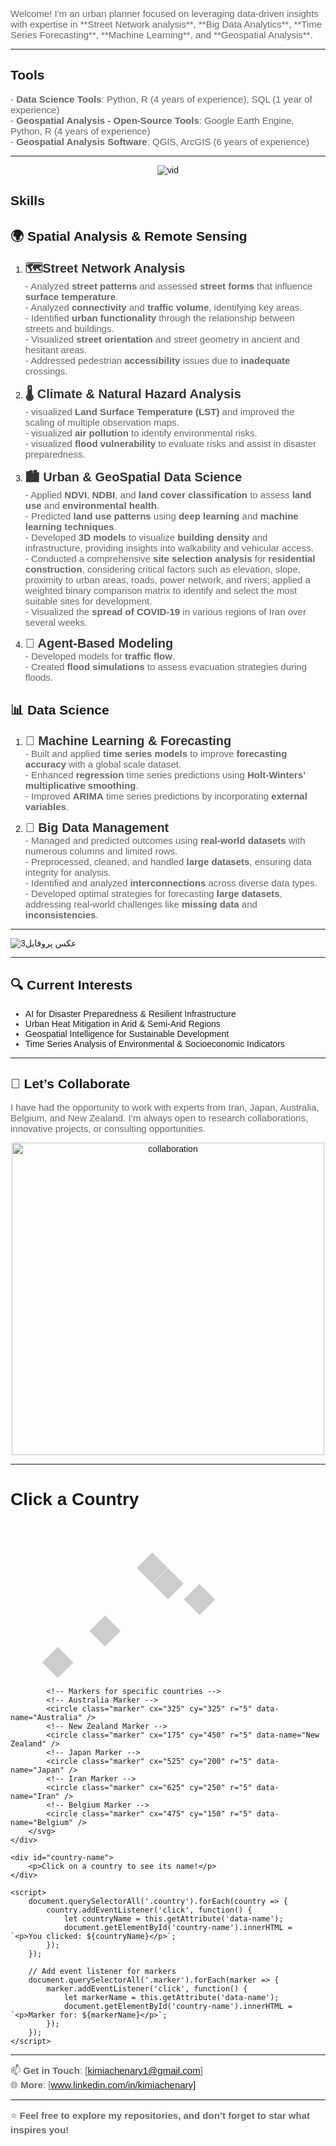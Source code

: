 
<span style="font-size: 15px; color: #666666;">
    Welcome! I'm an urban planner focused on leveraging data-driven insights with expertise in **Street Network analysis**, **Big Data Analytics**, **Time Series Forecasting**, **Machine Learning**, and **Geospatial Analysis**.
</span>


---

## **Tools**
<span style="font-size: 15px; color: #666666;">- **Data Science Tools**: Python, R (4 years of experience), SQL (1 year of experience)  
<span style="font-size: 15px; color: #666666;">- **Geospatial Analysis - Open-Source Tools**: Google Earth Engine, Python, R (4 years of experience)  
<span style="font-size: 15px; color: #666666;">- **Geospatial Analysis Software**: QGIS, ArcGIS (6 years of experience)

---
<div style="text-align: center;">
    <img src="https://github.com/user-attachments/assets/60ab2699-28fe-4929-8964-6b86264e35c3" alt="vid">
</div>



## **Skills**
## **🌍 Spatial Analysis & Remote Sensing**
1. <span style="font-size: 20px; color: #333333;">**🗺️Street Network Analysis**  
<span style="font-size: 15px; color: #666666;">- Analyzed **street patterns** and assessed **street forms** that influence **surface temperature**.</span>  
<span style="font-size: 15px; color: #666666;">- Analyzed **connectivity** and **traffic volume**, identifying key areas.</span>  
<span style="font-size: 15px; color: #666666;">- Identified **urban functionality** through the relationship between streets and buildings.</span>  
<span style="font-size: 15px; color: #666666;">- Visualized **street orientation** and street geometry in ancient and hesitant areas.</span>  
<span style="font-size: 15px; color: #666666;">- Addressed pedestrian **accessibility** issues due to **inadequate** crossings.</span>

   
3. <span style="font-size: 20px; color: #333333;">**🌡️ Climate & Natural Hazard Analysis**  
   <span style="font-size: 15px; color: #666666;">- visualized **Land Surface Temperature (LST)** and improved the scaling of multiple observation maps.  
   <span style="font-size: 15px; color: #666666;">- visualized **air pollution** to identify environmental risks.  
   <span style="font-size: 15px; color: #666666;">- visualized **flood vulnerability** to evaluate risks and assist in disaster preparedness.

4. <span style="font-size: 20px; color: #333333;">**🏙️ Urban & GeoSpatial Data Science**  
<span style="font-size: 15px; color: #666666;">- Applied **NDVI**, **NDBI**, and **land cover classification** to assess **land use** and **environmental health**.</span>  
<span style="font-size: 15px; color: #666666;">- Predicted **land use patterns** using **deep learning** and **machine learning techniques**.</span>  
<span style="font-size: 15px; color: #666666;">- Developed **3D models** to visualize **building density** and infrastructure, providing insights into walkability and vehicular access.</span>  
<span style="font-size: 15px; color: #666666;">- Conducted a comprehensive **site selection analysis** for **residential construction**, considering critical factors such as elevation, slope, proximity to urban areas, roads, power network, and rivers; applied a weighted binary comparison matrix to identify and select the most suitable sites for development.</span>  
<span style="font-size: 15px; color: #666666;">- Visualized the **spread of COVID-19** in various regions of Iran over several weeks.</span>


5. <span style="font-size: 20px; color: #333333;">**🚗 Agent-Based Modeling**  
   <span style="font-size: 15px; color: #666666;">- Developed models for **traffic flow**.  
   <span style="font-size: 15px; color: #666666;">- Created **flood simulations** to assess evacuation strategies during floods.

## **📊 Data Science**

1. <span style="font-size: 20px; color: #333333;">**🤖 Machine Learning & Forecasting**  
   <span style="font-size: 15px; color: #666666;">- Built and applied **time series models** to improve **forecasting accuracy** with a global scale dataset.  
   <span style="font-size: 15px; color: #666666;">- Enhanced **regression** time series predictions using **Holt-Winters’ multiplicative smoothing**.  
   <span style="font-size: 15px; color: #666666;">- Improved **ARIMA** time series predictions by incorporating **external variables**.

2. <span style="font-size: 20px; color: #333333;">**💾 Big Data Management**  
   <span style="font-size: 15px; color: #666666;">- Managed and predicted outcomes using **real-world datasets** with numerous columns and limited rows.  
   <span style="font-size: 15px; color: #666666;">- Preprocessed, cleaned, and handled **large datasets**, ensuring data integrity for analysis.  
   <span style="font-size: 15px; color: #666666;">- Identified and analyzed **interconnections** across diverse data types.  
   <span style="font-size: 15px; color: #666666;">- Developed optimal strategies for forecasting **large datasets**, addressing real-world challenges like **missing data** and **inconsistencies**.

---

![عکس پروفایل3](https://github.com/user-attachments/assets/d0168479-ea7a-4381-a413-eb808a79e87e)

---

## 🔍 Current Interests

- AI for Disaster Preparedness & Resilient Infrastructure  
- Urban Heat Mitigation in Arid & Semi-Arid Regions  
- Geospatial Intelligence for Sustainable Development  
- Time Series Analysis of Environmental & Socioeconomic Indicators  

---

## 🤝 Let’s Collaborate

<span style="font-size: 15px; color: #666666;">I have had the opportunity to work with experts from Iran, Japan, Australia, Belgium, and New Zealand. I’m always open to research collaborations, innovative projects, or consulting opportunities. 

<div style="text-align: center;">
  <img src="https://github.com/user-attachments/assets/6e6440a0-72a6-4285-a5fb-139f925c2376" alt="collaboration" width="500"/>
</div>


---
<!DOCTYPE html>
<html lang="en">
<head>
    <meta charset="UTF-8">
    <meta name="viewport" content="width=device-width, initial-scale=1.0">
    <title>Interactive World Map with Markers</title>
    <style>
        body {
            font-family: Arial, sans-serif;
        }
        #world-map {
            width: 100%;
            max-width: 900px;
            margin: 0 auto;
            display: block;
        }
        .country {
            fill: #ccc;
            stroke: #fff;
            cursor: pointer;
        }
        .country:hover {
            fill: #f90;
        }
        .marker {
            fill: red;
            cursor: pointer;
        }
    </style>
</head>
<body>
    <h1>Click a Country</h1>
    <div>
        <svg id="world-map" xmlns="http://www.w3.org/2000/svg" viewBox="0 0 1000 500">
            <!-- Example country paths, replace with your actual paths -->
            <path class="country" id="country-australia" d="M300,300 L350,350 L300,400 L250,350 Z" data-name="Australia" />
            <path class="country" id="country-newzealand" d="M150,400 L200,450 L150,500 L100,450 Z" data-name="New Zealand" />
            <path class="country" id="country-japan" d="M500,150 L550,200 L500,250 L450,200 Z" data-name="Japan" />
            <path class="country" id="country-iran" d="M600,200 L650,250 L600,300 L550,250 Z" data-name="Iran" />
            <path class="country" id="country-belgium" d="M450,100 L500,150 L450,200 L400,150 Z" data-name="Belgium" />

            <!-- Markers for specific countries -->
            <!-- Australia Marker -->
            <circle class="marker" cx="325" cy="325" r="5" data-name="Australia" />
            <!-- New Zealand Marker -->
            <circle class="marker" cx="175" cy="450" r="5" data-name="New Zealand" />
            <!-- Japan Marker -->
            <circle class="marker" cx="525" cy="200" r="5" data-name="Japan" />
            <!-- Iran Marker -->
            <circle class="marker" cx="625" cy="250" r="5" data-name="Iran" />
            <!-- Belgium Marker -->
            <circle class="marker" cx="475" cy="150" r="5" data-name="Belgium" />
        </svg>
    </div>

    <div id="country-name">
        <p>Click on a country to see its name!</p>
    </div>

    <script>
        document.querySelectorAll('.country').forEach(country => {
            country.addEventListener('click', function() {
                let countryName = this.getAttribute('data-name');
                document.getElementById('country-name').innerHTML = `<p>You clicked: ${countryName}</p>`;
            });
        });

        // Add event listener for markers
        document.querySelectorAll('.marker').forEach(marker => {
            marker.addEventListener('click', function() {
                let markerName = this.getAttribute('data-name');
                document.getElementById('country-name').innerHTML = `<p>Marker for: ${markerName}</p>`;
            });
        });
    </script>
</body>
</html>



---
<span style="font-size: 15px; color: #666666;">📫 **Get in Touch**: [kimiachenary1@gmail.com]  
<span style="font-size: 15px; color: #666666;">🌐 **More**: [www.linkedin.com/in/kimiachenary]

---

<span style="font-size: 15px; color: #666666;">⭐ **Feel free to explore my repositories, and don’t forget to star what inspires you!**


